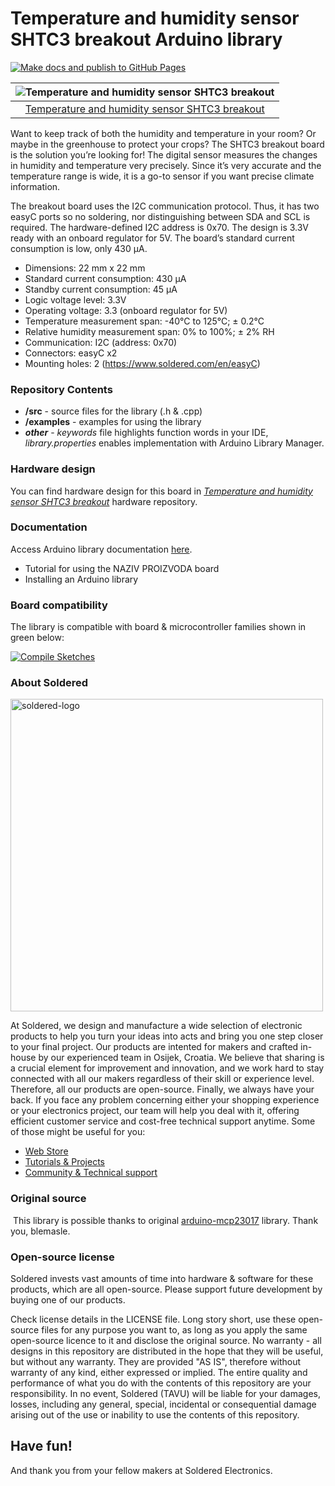 # Temperature and humidity sensor SHTC3 breakout Arduino library

[![Make docs and publish to GitHub Pages](https://github.com/e-radionicacom/Soldered-Generic-Arduino-Library/actions/workflows/make_docs.yml/badge.svg?branch=dev)](https://github.com/e-radionicacom/Soldered-Generic-Arduino-Library/actions/workflows/make_docs.yml)

| ![Temperature and humidity sensor SHTC3 breakout](https://upload.wikimedia.org/wikipedia/commons/8/8f/Example_image.svg) |
| :---------------------------------------------------------------------------------------------: |
| [Temperature and humidity sensor SHTC3 breakout](https://www.solde.red/333032)                                                            |

Want to keep track of both the humidity and temperature in your room? Or maybe in the greenhouse to protect your crops? The SHTC3 breakout board is the solution you’re looking for! The digital sensor measures the changes in humidity and temperature very precisely. Since it’s very accurate and the temperature range is wide, it is a go-to sensor if you want precise climate information.

The breakout board uses the I2C communication protocol. Thus, it has two easyC ports so no soldering, nor distinguishing between SDA and SCL is required. The hardware-defined I2C address is 0x70. The design is 3.3V ready with an onboard regulator for 5V. The board’s standard current consumption is low, only 430 µA.

- Dimensions: 22 mm x 22 mm
- Standard current consumption: 430 µA
- Standby current consumption: 45 µA
- Logic voltage level: 3.3V
- Operating voltage: 3.3 (onboard regulator for 5V)
- Temperature measurement span: -40°C to 125°C; ± 0.2°C
- Relative humidity measurement span: 0% to 100%; ± 2% RH
- Communication: I2C (address: 0x70)
- Connectors: easyC x2
- Mounting holes: 2 (https://www.soldered.com/en/easyC)

### Repository Contents
- **/src** - source files for the library (.h & .cpp)
- **/examples** - examples for using the library
- ***other*** - *keywords* file highlights function words in your IDE, *library.properties* enables implementation with Arduino Library Manager.

### Hardware design
You can find hardware design for this board in [*Temperature and humidity sensor SHTC3 breakout*](https://github.com/SolderedElectronics/NAZIVPROIZVODA-hardware-design) hardware repository.

### Documentation

Access Arduino library documentation [here](https://SolderedElectronics.github.io/Soldered-Generic-Arduino-Library/).

- Tutorial for using the NAZIV PROIZVODA board
- Installing an Arduino library

### Board compatibility

The library is compatible with board & microcontroller families shown in green below: 

[![Compile Sketches](http://github-actions.40ants.com/e-radionicacom/Soldered-Generic-Arduino-Library/matrix.svg?branch=dev&only=Compile%20Sketches)](https://github.com/e-radionicacom/Soldered-Generic-Arduino-Library/actions/workflows/compile_test.yml)


### About Soldered
<img src="https://raw.githubusercontent.com/e-radionicacom/Soldered-Generic-Arduino-Library/dev/extras/Soldered-logo-color.png" alt="soldered-logo" width="500"/>

At Soldered, we design and manufacture a wide selection of electronic products to help you turn your ideas into acts and bring you one step closer to your final project. Our products are intented for makers and crafted in-house by our experienced team in Osijek, Croatia. We believe that sharing is a crucial element for improvement and innovation, and we work hard to stay connected with all our makers regardless of their skill or experience level. Therefore, all our products are open-source. Finally, we always have your back. If you face any problem concerning either your shopping experience or your electronics project, our team will help you deal with it, offering efficient customer service and cost-free technical support anytime. Some of those might be useful for you:

- [Web Store](https://www.soldered.com/shop)
- [Tutorials & Projects](https://soldered.com/learn)
- [Community & Technical support](https://soldered.com/community)


### Original source
​
This library is possible thanks to original [arduino-mcp23017](https://github.com/blemasle/arduino-mcp23017) library. Thank you, blemasle. 


### Open-source license
Soldered invests vast amounts of time into hardware & software for these products, which are all open-source. Please support future development by buying one of our products. 

Check license details in the LICENSE file. Long story short, use these open-source files for any purpose you want to, as long as you apply the same open-source licence to it and disclose the original source. No warranty - all designs in this repository are distributed in the hope that they will be useful, but without any warranty. They are provided "AS IS", therefore without warranty of any kind, either expressed or implied. The entire quality and performance of what you do with the contents of this repository are your responsibility. In no event, Soldered (TAVU) will be liable for your damages, losses, including any general, special, incidental or consequential damage arising out of the use or inability to use the contents of this repository. 

## Have fun! 
And thank you from your fellow makers at Soldered Electronics.